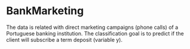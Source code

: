 # BankMarketing
The data is related with direct marketing campaigns (phone calls) of a Portuguese banking institution. The classification goal is to predict if the client will subscribe a term deposit (variable y).
